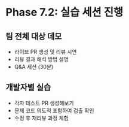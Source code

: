 # Phase 7.2: 실습 세션 진행

## 팀 전체 대상 데모
- 라이브 PR 생성 및 리뷰 시연
- 리뷰 결과 해석 방법 설명
- Q&A 세션 (30분)

## 개발자별 실습
- 각자 테스트 PR 생성해보기
- 문제 코드 의도적 포함하여 검출 확인
- 수정 후 재리뷰 과정 체험
